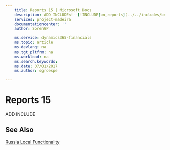 ```yaml
---
    title: Reports 15 | Microsoft Docs
    description: ADD INCLUDE<!--[!INCLUDE[bn_reports](../../includes/bn_reports_md.md)]-->
    services: project-madeira
    documentationcenter: ''
    author: SorenGP

    ms.service: dynamics365-financials
    ms.topic: article
    ms.devlang: na
    ms.tgt_pltfrm: na
    ms.workload: na
    ms.search.keywords:
    ms.date: 07/01/2017
    ms.author: sgroespe

---
```

# Reports 15
ADD INCLUDE<!--[!INCLUDE[bn_reports](../../includes/bn_reports_md.md)]-->  
  
## See Also  
 [Russia Local Functionality](russia-local-functionality.md)